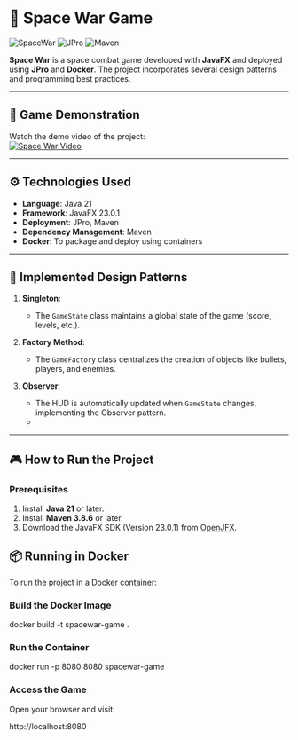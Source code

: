 # 🚀 Space War Game

![SpaceWar](https://img.shields.io/badge/JavaFX-23.0.1-blue) ![JPro](https://img.shields.io/badge/JPro-2024.4.1-blue) ![Maven](https://img.shields.io/badge/Maven-3.8.6-brightgreen)

**Space War** is a space combat game developed with **JavaFX** and deployed using **JPro** and **Docker**. The project incorporates several design patterns and programming best practices.

---

## 🎥 **Game Demonstration**

Watch the demo video of the project:  
[![Space War Video](https://img.youtube.com/vi/ljlll3Hr13M/0.jpg)](https://www.youtube.com/watch?v=ljlll3Hr13M)

---

## ⚙️ **Technologies Used**

- **Language**: Java 21  
- **Framework**: JavaFX 23.0.1 
- **Deployment**: JPro, Maven  
- **Dependency Management**: Maven 
- **Docker**: To package and deploy using containers  

---

## 🧩 **Implemented Design Patterns**

1. **Singleton**:  
   - The `GameState` class maintains a global state of the game (score, levels, etc.).

2. **Factory Method**:  
   - The `GameFactory` class centralizes the creation of objects like bullets, players, and enemies.

3. **Observer**:  
   - The HUD is automatically updated when `GameState` changes, implementing the Observer pattern.
   - 
---

## 🎮 **How to Run the Project**

### **Prerequisites**
1. Install **Java 21** or later.  
2. Install **Maven 3.8.6** or later.  
3. Download the JavaFX SDK (Version 23.0.1) from [OpenJFX](https://openjfx.io/).

## 📦 Running in Docker

To run the project in a Docker container:

### Build the Docker Image
docker build -t spacewar-game .


### Run the Container
docker run -p 8080:8080 spacewar-game

### Access the Game
Open your browser and visit:

http://localhost:8080


